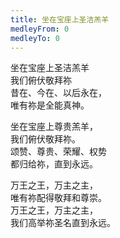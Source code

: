 ```yaml
---
title: 坐在宝座上圣洁羔羊
medleyFrom: 0
medleyTo: 0
---
```


坐在宝座上圣洁羔羊  
我们俯伏敬拜祢  
昔在、今在、以后永在，  
唯有祢是全能真神。

坐在宝座上尊贵羔羊，  
我们俯伏敬拜祢。  
颂赞、尊贵、荣耀、权势  
都归给祢，直到永远。

万王之王，万主之主，  
唯有祢配得敬拜和尊崇。  
万王之王，万主之主，  
我们高举祢圣名直到永远。

